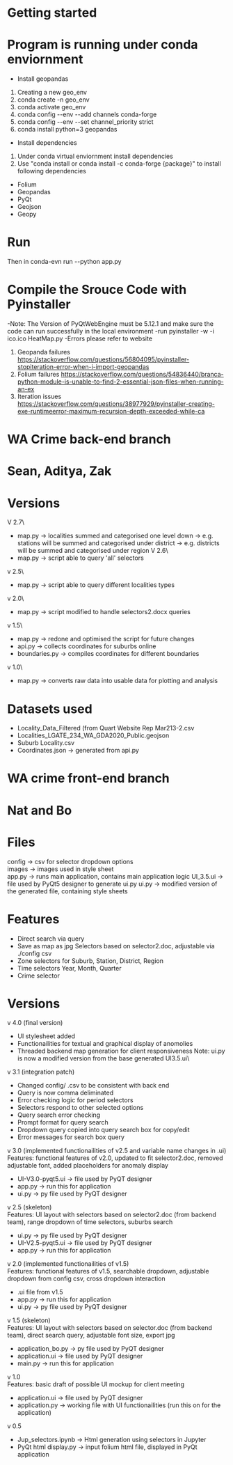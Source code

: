 # Getting started
# Program is running under conda enviornment

- Install geopandas
1. Creating a new geo_env 
2. conda create -n geo_env
3. conda activate geo_env
4. conda config --env --add channels conda-forge
5. conda config --env --set channel_priority strict
6. conda install python=3 geopandas

- Install dependencies
1. Under conda virtual enviornment install dependencies
2. Use "conda install or conda install -c conda-forge {package}" to install following dependencies 
- Folium
- Geopandas
- PyQt
- Geojson
- Geopy


# Run
Then in conda-evn
run --python app.py

# Compile the Srouce Code with Pyinstaller
-Note: The Version of PyQtWebEngine must be 5.12.1 and make sure the code can run successfully in the local environment 
-run pyinstaller -w -i ico.ico HeatMap.py
-Errors please refer to website 
1. Geopanda failures https://stackoverflow.com/questions/56804095/pyinstaller-stopiteration-error-when-i-import-geopandas
2. Folium failures https://stackoverflow.com/questions/54836440/branca-python-module-is-unable-to-find-2-essential-json-files-when-running-an-ex
3. Iteration issues https://stackoverflow.com/questions/38977929/pyinstaller-creating-exe-runtimeerror-maximum-recursion-depth-exceeded-while-ca


# WA Crime back-end branch
# Sean, Aditya, Zak

# Versions
V 2.7\
- map.py -> localities summed and categorised one level down
         -> e.g. stations will be summed and categorised under district
         -> e.g. districts will be summed and categorised under region
V 2.6\
- map.py -> script able to query 'all' selectors

v 2.5\
- map.py -> script able to query different localities types

v 2.0\
- map.py -> script modified to handle selectors2.docx queries

v 1.5\
- map.py -> redone and optimised the script for future changes
- api.py -> collects coordinates for suburbs online
- boundaries.py -> compiles coordinates for different boundaries

v 1.0\
- map.py -> converts raw data into usable data for plotting and analysis

# Datasets used
- Locality_Data_Filtered (from Quart Website Rep Mar213-2.csv
- Localities_LGATE_234_WA_GDA2020_Public.geojson
- Suburb Locality.csv
- Coordinates.json -> generated from api.py
# WA crime front-end branch
# Nat and Bo

# Files
config -> csv for selector dropdown options\
images -> images used in style sheet\
app.py -> runs main application, contains main application logic
UI_3.5.ui -> file used by PyQt5 designer to generate ui.py
ui.py -> modified version of the generated file, containing style sheets

# Features
- Direct search via query
- Save as map as jpg
Selectors based on selector2.doc, adjustable via ./config csv
- Zone selectors for Suburb, Station, District, Region
- Time selectors Year, Month, Quarter
- Crime selector

# Versions
v 4.0 (final version)
- UI stylesheet added
- Functionailities for textual and graphical display of anomolies
- Threaded backend map generation for client responsiveness
Note: ui.py is now a modified version from the base generated UI3.5.ui\

v 3.1 (integration patch)
- Changed config/ .csv to be consistent with back end
- Query is now comma deliminated
- Error checking logic for period selectors
- Selectors respond to other selected options
- Query search error checking
- Prompt format for query search
- Dropdown query copied into query search box for copy/edit
- Error messages for search box query

v 3.0 (implemented functionailities of v2.5 and variable name changes in .ui)\
Features: functional features of v2.0, updated to fit selector2.doc, removed adjustable font, added placeholders for anomaly display
- UI-V3.0-pyqt5.ui -> file used by PyQT designer
- app.py -> run this for application
- ui.py -> py file used by PyQT designer

v 2.5 (skeleton)\
Features: UI layout with selectors based on selector2.doc (from backend team), range dropdown of time selectors, suburbs search
- ui.py -> py file used by PyQT designer
- UI-V2.5-pyqt5.ui -> file used by PyQT designer
- app.py -> run this for application

v 2.0 (implemented functionailities of v1.5)\
Features: functional features of v1.5, searchable dropdown, adjustable dropdown from config csv, cross dropdown interaction
- .ui file from v1.5
- app.py -> run this for application
- ui.py -> py file used by PyQT designer

v 1.5 (skeleton)\
Features: UI layout with selectors based on selector.doc (from backend team), direct search query, adjustable font size, export jpg
- application_bo.py -> py file used by PyQT designer
- application.ui -> file used by PyQT designer
- main.py -> run this for application

v 1.0\
Features: basic draft of possible UI mockup for client meeting
- application.ui -> file used by PyQT designer
- application.py -> working file with UI functionailities (run this on for the application)

v 0.5
- Jup_selectors.ipynb -> Html generation using selectors in Jupyter
- PyQt html display.py -> input folium html file, displayed in PyQt application
